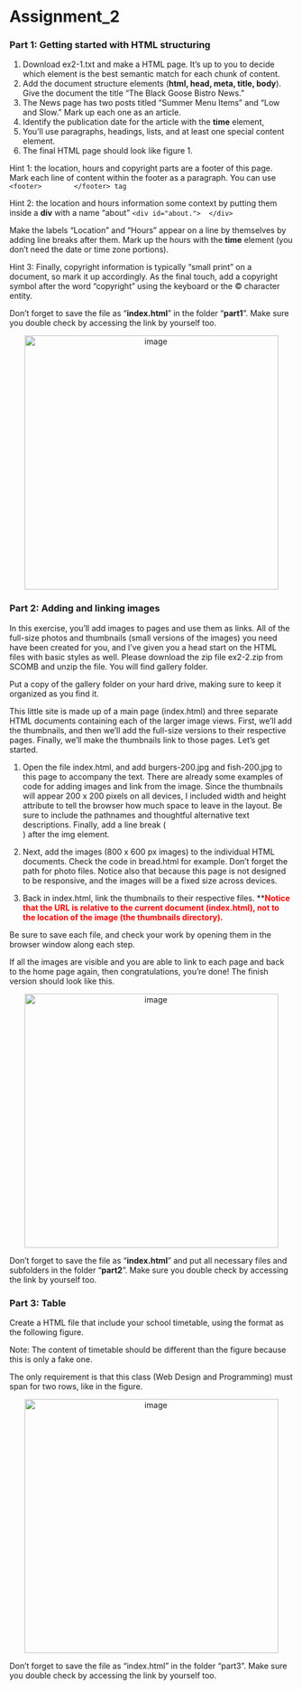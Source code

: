 # Assignment_2

### Part 1: Getting started with HTML structuring

1.	Download ex2-1.txt and make a HTML page. It’s up to you to decide which element is the best semantic match for each chunk of content. 
2.	Add the document structure elements (**html, head, meta, title, body**). Give the document the title “The Black Goose Bistro News.”
3.	The News page has two posts titled “Summer Menu Items” and “Low and Slow.” Mark up each one as an article.
4.	Identify the publication date for the article with the **time** element,
5.	You’ll use paragraphs, headings, lists, and at least one special content element. 
6.	The final HTML page should look like figure 1.

Hint 1: 	the location, hours and copyright parts are a footer of this page. Mark each line of content within the footer as a paragraph. You can use
      ```
       <footer>        </footer> tag
      ```


Hint 2: 	the location and hours information some context by putting them inside a **div** with a name “about” 
      ```
       <div id="about.">  </div>
      ```



Make the labels “Location” and “Hours” appear on a line by themselves by adding line breaks after them. Mark up the hours with the **time** element (you don’t need the date or time zone portions).

Hint 3: Finally, copyright information is typically “small print” on a document, so mark it up accordingly. As the final touch, add a copyright symbol after the word “copyright” using the keyboard or the &copy; character entity.


Don’t forget to save the file as “**index.html**” in the folder “**part1**”. Make sure you double check by accessing the link by yourself too.

<p align="center">
  <img width="450" alt="image" src="https://github.com/user-attachments/assets/9fd932bd-7ac1-4285-b05d-c5fd4791377b">
</p>


### Part 2: Adding and linking images


In this exercise, you’ll add images to pages and use them as links. All of the full-size photos and thumbnails (small versions of the images) you need have been created for you, and I’ve given you a head start on the HTML files with basic styles as well. Please download the zip file ex2-2.zip from SCOMB and unzip the file. You will find gallery folder. 

Put a copy of the gallery folder on your hard drive, making sure to keep it organized as you find it.

This little site is made up of a main page (index.html) and three separate HTML documents containing each of the larger image views. First, we’ll add the thumbnails, and then we’ll add the full-size versions to their respective pages. Finally, we’ll make the thumbnails link to those pages. Let’s get started.

1.	Open the file index.html, and add burgers-200.jpg and fish-200.jpg to this page to accompany the text. There are already some examples of code for adding images and link from the image. Since the thumbnails will appear 200 x 200 pixels on all devices, I included width and height attribute to tell the browser how much space to leave in the layout. 
Be sure to include the pathnames and thoughtful alternative text descriptions. 
Finally, add a line break (<br>) after the img element. 

2.	Next, add the images (800 x 600 px images) to the individual HTML documents. Check the code in bread.html for example. Don’t forget the path for photo files. Notice also that because this page is not designed to be responsive, and the images will be a fixed size across devices.

3.	Back in index.html, link the thumbnails to their respective files.
**<span style="color:red"><strong>Notice that the URL is relative to the current document (index.html), not to the location of the image (the thumbnails directory).</strong></span>

Be sure to save each file, and check your work by opening them in the browser window along each step.

If all the images are visible and you are able to link to each page and back to the home page again, then
congratulations, you’re done! The finish version should look like this.


<p align="center">
  <img width="450" alt="image" src="https://github.com/user-attachments/assets/717d79a8-ac24-4764-969a-72550a799a09">
</p>


Don’t forget to save the file as “**index.html**” and put all necessary files and subfolders in the folder “**part2**”. Make sure you double check by accessing the link by yourself too.




### Part 3: Table

Create a HTML file that include your school timetable, using the format as the following figure. 

Note: The content of timetable should be different than the figure because this is only a fake one.

The only requirement is that this class (Web Design and Programming) must span for two rows, like in the figure.

<p align="center">
  <img width="450" alt="image" src="https://github.com/user-attachments/assets/e7be0dbc-936f-43fe-9cd0-46cefaf2688a">
</p>

Don’t forget to save the file as “index.html” in the folder “part3”. Make sure you double check by accessing the link by yourself too.


